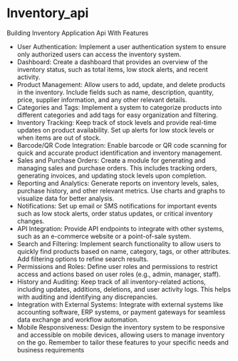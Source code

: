 # Inventory_api
Building Inventory Application Api With Features
- User Authentication: Implement a user authentication system to ensure only
authorized users can access the inventory system.
- Dashboard: Create a dashboard that provides an overview of the inventory status,
such as total items, low stock alerts, and recent activity.
- Product Management: Allow users to add, update, and delete products in the
inventory. Include fields such as name, description, quantity, price, supplier
information, and any other relevant details.
- Categories and Tags: Implement a system to categorize products into different
categories and add tags for easy organization and filtering.
- Inventory Tracking: Keep track of stock levels and provide real-time updates on
product availability. Set up alerts for low stock levels or when items are out of stock.
- Barcode/QR Code Integration: Enable barcode or QR code scanning for quick and
accurate product identification and inventory management.
- Sales and Purchase Orders: Create a module for generating and managing sales
and purchase orders. This includes tracking orders, generating invoices, and
updating stock levels upon completion.
- Reporting and Analytics: Generate reports on inventory levels, sales, purchase
history, and other relevant metrics. Use charts and graphs to visualize data for better
analysis.
- Notifications: Set up email or SMS notifications for important events such as low
stock alerts, order status updates, or critical inventory changes.
- API Integration: Provide API endpoints to integrate with other systems, such as an
e-commerce website or a point-of-sale system.
- Search and Filtering: Implement search functionality to allow users to quickly find
products based on name, category, tags, or other attributes. Add filtering options to
refine search results.
- Permissions and Roles: Define user roles and permissions to restrict access and
actions based on user roles (e.g., admin, manager, staff).
- History and Auditing: Keep track of all inventory-related actions, including updates,
additions, deletions, and user activity logs. This helps with auditing and identifying
any discrepancies.
- Integration with External Systems: Integrate with external systems like accounting
software, ERP systems, or payment gateways for seamless data exchange and
workflow automation.
- Mobile Responsiveness: Design the inventory system to be responsive and
accessible on mobile devices, allowing users to manage inventory on the go.
Remember to tailor these features to your specific needs and business requirements
